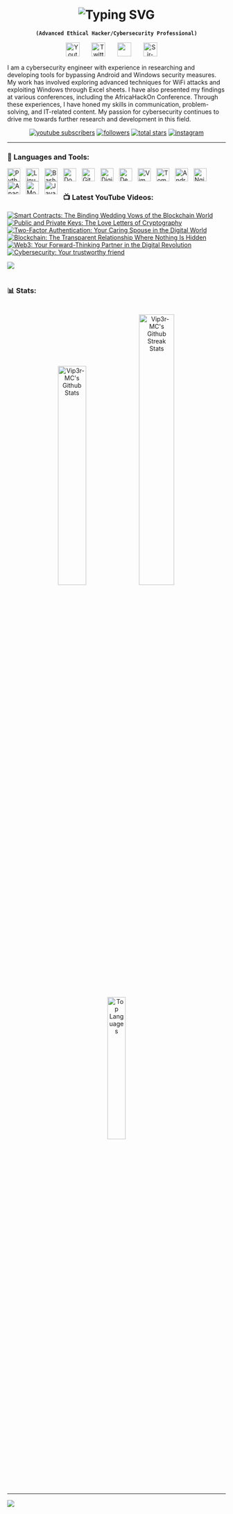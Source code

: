 
<h1 align="center">
  <img src="https://readme-typing-svg.demolab.com?font=JetBrains+Mono&weight=900&size=25&duration=3500&pause=9999999&color=E83D6F&center=true&vcenter=true&repeat=false&width=435&lines=Vip3r+%F0%9F%90%89" alt="Typing SVG">
</h1>
<p align="center"><strong><code>(Advanced Ethical Hacker/Cybersecurity Professional)</code></strong></p>

<!-- Social icons section -->
<p align="center">
  <a href="https://www.youtube.com/channel/UCa3LjGxBeREUkg2-WNeAMIw"><img width="32px" alt="Youtube" title="Youtube" src="https://i.imgur.com/qiXu7b2.png"/></a>
  &#8287;&#8287;&#8287;&#8287;&#8287;
  <a href="https://twitter.com/sir_vip3r"><img width="32px" alt="Twitter" title="Twitter" src="https://i.imgur.com/OXZM1L6.png"/></a>
  &#8287;&#8287;&#8287;&#8287;&#8287;
  <a href="https://discord.gg/eyskkczxVy" alt="Discord" title="Cybersec Discord"><img width="32px" src="https://i.imgur.com/OViZO8J.png"/></a>
  &#8287;&#8287;&#8287;&#8287;&#8287;
  <a href="https://www.buymeacoffee.com/sir.vip3r"><img width="32px" alt="Sir-Vip3r" title="Buy me a coffee" src="https://i.imgur.com/PpLeD3K.png"/></a>
  &#8287;&#8287;&#8287;&#8287;&#8287;
</p>

I am a cybersecurity engineer with experience in researching and developing tools for bypassing Android and Windows security measures. My work has involved exploring advanced techniques for WiFi attacks and exploiting Windows through Excel sheets. I have also presented my findings at various conferences, including the AfricaHackOn Conference. Through these experiences, I have honed my skills in communication, problem-solving, and IT-related content. My passion for cybersecurity continues to drive me towards further research and development in this field.

<p align="center">
   <a href="https://www.youtube.com/channel/UCa3LjGxBeREUkg2-WNeAMIw?sub_confirmation=1">
      <img alt="youtube subscribers" title="Subscribe to my YouTube channel" src="https://custom-icon-badges.demolab.com/youtube/channel/subscribers/UCa3LjGxBeREUkg2-WNeAMIw?color=%23E05D44&label=SUBSCRIBE&logo=video&logoColor=white&style=for-the-badge&labelColor=CE4630"/></a> 
   <a href="https://github.com/Vip3r-MC?tab=followers">
      <img alt="followers" title="Follow me on Github" src="https://custom-icon-badges.demolab.com/github/followers/Vip3r-MC?color=236ad3&labelColor=1155ba&style=for-the-badge&logo=person-add&label=Follow&logoColor=white"/></a>
   <a href="https://github.com/Vip3r-MC?tab=repositories&sort=stargazers">
      <img alt="total stars" title="Total stars on GitHub" src="https://custom-icon-badges.demolab.com/github/stars/Vip3r-MC?color=55960c&style=for-the-badge&labelColor=488207&logo=star"/></a>
   <a href="https://www.instagram.com/vip3.r">
      <img alt="instagram" title="Follow me on Instagram" src="https://img.shields.io/badge/Instagram-%23E4405F.svg?style=for-the-badge&logo=Instagram&logoColor=white"/></a>
</p>


---

### 🧰 Languages and Tools:

<img align="left" alt="Python" width="30px" style="padding-right:10px;" src="https://cdn.jsdelivr.net/gh/devicons/devicon/icons/python/python-original.svg" />
<img align="left" alt="Linux" width="30px" style="padding-right:10px;" src="https://cdn.jsdelivr.net/gh/devicons/devicon/icons/linux/linux-original.svg" />
<img align="left" alt="Bash" width="30px" style="padding-right:10px;" src="https://cdn.jsdelivr.net/gh/devicons/devicon/icons/bash/bash-original.svg" />
<img align="left" alt="Docker" width="30px" style="padding-right:10px;" src="https://cdn.jsdelivr.net/gh/devicons/devicon/icons/docker/docker-original.svg" />
<img align="left" alt="GitHub" width="30px" style="padding-right:10px;" src="https://cdn.jsdelivr.net/gh/devicons/devicon/icons/github/github-original.svg" />
<img align="left" alt="DigitalOcean" width="30px" style="padding-right:10px;" src="https://cdn.jsdelivr.net/gh/devicons/devicon/icons/digitalocean/digitalocean-original.svg" />
<img align="left" alt="Debian" width="30px" style="padding-right:10px;" src="https://cdn.jsdelivr.net/gh/devicons/devicon/icons/debian/debian-original.svg" />
<img align="left" alt="Vim" width="30px" style="padding-right:10px;" src="https://cdn.jsdelivr.net/gh/devicons/devicon/icons/vim/vim-original.svg" />
<img align="left" alt="Tomcat" width="30px" style="padding-right:10px;" src="https://cdn.jsdelivr.net/gh/devicons/devicon/icons/tomcat/tomcat-original.svg" />
<img align="left" alt="Android" width="30px" style="padding-right:10px;" src="https://cdn.jsdelivr.net/gh/devicons/devicon/icons/android/android-original.svg" />
<img align="left" alt="Nginx" width="30px" style="padding-right:10px;" src="https://cdn.jsdelivr.net/gh/devicons/devicon/icons/nginx/nginx-original.svg" />
<img align="left" alt="Apache" width="30px" style="padding-right:10px;" src="https://cdn.jsdelivr.net/gh/devicons/devicon/icons/apache/apache-original.svg" />
<img align="left" alt="MongoDB" width="30px" style="padding-right:10px;" src="https://cdn.jsdelivr.net/gh/devicons/devicon/icons/mongodb/mongodb-original.svg" />
<img align="left" alt="Java" width="30px" style="padding-right:10px;" src="https://cdn.jsdelivr.net/gh/devicons/devicon/icons/java/java-original.svg" />
<br />



#

### 📺 Latest YouTube Videos:

<!-- BEGIN YOUTUBE-CARDS -->
[![Smart Contracts: The Binding Wedding Vows of the Blockchain World](https://ytcards.demolab.com/?id=Ijx1XhkZomo&title=Smart+Contracts%3A+The+Binding+Wedding+Vows+of+the+Blockchain+World&lang=en&timestamp=1687366808&background_color=%230d1117&title_color=%23ffffff&stats_color=%23dedede&width=250&border_radius=5 "Smart Contracts: The Binding Wedding Vows of the Blockchain World")](https://www.youtube.com/watch?v=Ijx1XhkZomo)
[![Public and Private Keys: The Love Letters of Cryptography](https://ytcards.demolab.com/?id=Qco9bZTdOEE&title=Public+and+Private+Keys%3A+The+Love+Letters+of+Cryptography&lang=en&timestamp=1687356017&background_color=%230d1117&title_color=%23ffffff&stats_color=%23dedede&width=250&border_radius=5 "Public and Private Keys: The Love Letters of Cryptography")](https://www.youtube.com/watch?v=Qco9bZTdOEE)
[![Two-Factor Authentication: Your Caring Spouse in the Digital World](https://ytcards.demolab.com/?id=ElrkHbXJJ1E&title=Two-Factor+Authentication%3A+Your+Caring+Spouse+in+the+Digital+World&lang=en&timestamp=1687323605&background_color=%230d1117&title_color=%23ffffff&stats_color=%23dedede&width=250&border_radius=5 "Two-Factor Authentication: Your Caring Spouse in the Digital World")](https://www.youtube.com/watch?v=ElrkHbXJJ1E)
[![Blockchain: The Transparent Relationship Where Nothing Is Hidden](https://ytcards.demolab.com/?id=IPmjZIJYZi8&title=Blockchain%3A+The+Transparent+Relationship+Where+Nothing+Is+Hidden&lang=en&timestamp=1687284007&background_color=%230d1117&title_color=%23ffffff&stats_color=%23dedede&width=250&border_radius=5 "Blockchain: The Transparent Relationship Where Nothing Is Hidden")](https://www.youtube.com/watch?v=IPmjZIJYZi8)
[![Web3: Your Forward-Thinking Partner in the Digital Revolution](https://ytcards.demolab.com/?id=lD9X58Mg8Pg&title=Web3%3A+Your+Forward-Thinking+Partner+in+the+Digital+Revolution&lang=en&timestamp=1687273237&background_color=%230d1117&title_color=%23ffffff&stats_color=%23dedede&width=250&border_radius=5 "Web3: Your Forward-Thinking Partner in the Digital Revolution")](https://www.youtube.com/watch?v=lD9X58Mg8Pg)
[![Cybersecurity: Your trustworthy friend](https://ytcards.demolab.com/?id=4RcSJBEXwF8&title=Cybersecurity%3A+Your+trustworthy+friend&lang=en&timestamp=1687260602&background_color=%230d1117&title_color=%23ffffff&stats_color=%23dedede&width=250&border_radius=5 "Cybersecurity: Your trustworthy friend")](https://www.youtube.com/watch?v=4RcSJBEXwF8)
<!-- END YOUTUBE-CARDS -->

[<img src="https://custom-icon-badges.demolab.com/badge/-Subscribe%20For%20More-red?style=for-the-badge&logo=video&logoColor=white"/>](https://www.youtube.com/channel/UCa3LjGxBeREUkg2-WNeAMIw?sub_confirmation=1)

#

### 📊 Stats:
#
<p align="center">
  <img src="https://github-readme-stats.vercel.app/api?username=Vip3r-MC&theme=dark&hide_border=false&include_all_commits=false&count_private=false" alt="Vip3r-MC's Github Stats" style="width: 36%;">
  <img src="https://github-readme-streak-stats.herokuapp.com/?user=Vip3r-MC&theme=dark&hide_border=false" alt="Vip3r-MC's Github Streak Stats" style="width: 40%;">
</p>

<p align="center">
  <img src="https://github-readme-stats.vercel.app/api/top-langs/?username=Vip3r-MC&theme=dark&hide_border=false&include_all_commits=false&count_private=false&layout=compact" alt="Top Languages" style="width: 29%;"/>
</p>




---
[![](https://visitcount.itsvg.in/api?id=Vip3r-MC&icon=6&color=12)](https://visitcount.itsvg.in)
